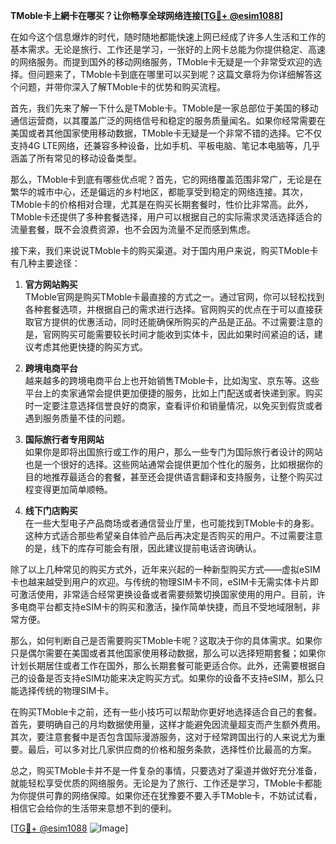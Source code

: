 **TMoble卡上網卡在哪买？让你畅享全球网络连接[[TG💪+ @esim1088](https://t.me/s/esim1088)]**

在如今这个信息爆炸的时代，随时随地都能快速上网已经成了许多人生活和工作的基本需求。无论是旅行、工作还是学习，一张好的上网卡总能为你提供稳定、高速的网络服务。而提到国外的移动网络服务，TMoble卡无疑是一个非常受欢迎的选择。但问题来了，TMoble卡到底在哪里可以买到呢？这篇文章将为你详细解答这个问题，并带你深入了解TMoble卡的优势和购买流程。

首先，我们先来了解一下什么是TMoble卡。TMoble是一家总部位于美国的移动通信运营商，以其覆盖广泛的网络信号和稳定的服务质量闻名。如果你经常需要在美国或者其他国家使用移动数据，TMoble卡无疑是一个非常不错的选择。它不仅支持4G LTE网络，还兼容多种设备，比如手机、平板电脑、笔记本电脑等，几乎涵盖了所有常见的移动设备类型。

那么，TMoble卡到底有哪些优点呢？首先，它的网络覆盖范围非常广，无论是在繁华的城市中心，还是偏远的乡村地区，都能享受到稳定的网络连接。其次，TMoble卡的价格相对合理，尤其是在购买长期套餐时，性价比非常高。此外，TMoble卡还提供了多种套餐选择，用户可以根据自己的实际需求灵活选择适合的流量套餐，既不会浪费资源，也不会因为流量不足而感到焦虑。

接下来，我们来说说TMoble卡的购买渠道。对于国内用户来说，购买TMoble卡有几种主要途径：

1. **官方网站购买**  
   TMoble官网是购买TMoble卡最直接的方式之一。通过官网，你可以轻松找到各种套餐选项，并根据自己的需求进行选择。官网购买的优点在于可以直接获取官方提供的优惠活动，同时还能确保所购买的产品是正品。不过需要注意的是，官网购买可能需要较长时间才能收到实体卡，因此如果时间紧迫的话，建议考虑其他更快捷的购买方式。

2. **跨境电商平台**  
   越来越多的跨境电商平台上也开始销售TMoble卡，比如淘宝、京东等。这些平台上的卖家通常会提供更加便捷的服务，比如上门配送或者快递到家。购买时一定要注意选择信誉良好的商家，查看评价和销量情况，以免买到假货或者遇到服务质量不佳的问题。

3. **国际旅行者专用网站**  
   如果你是即将出国旅行或工作的用户，那么一些专门为国际旅行者设计的网站也是一个很好的选择。这些网站通常会提供更加个性化的服务，比如根据你的目的地推荐最适合的套餐，甚至还会提供语言翻译和支持服务，让整个购买过程变得更加简单顺畅。

4. **线下门店购买**  
   在一些大型电子产品商场或者通信营业厅里，也可能找到TMoble卡的身影。这种方式适合那些希望亲自体验产品后再决定是否购买的用户。不过需要注意的是，线下的库存可能会有限，因此建议提前电话咨询确认。

除了以上几种常见的购买方式外，近年来兴起的一种新型购买方式——虚拟eSIM卡也越来越受到用户的欢迎。与传统的物理SIM卡不同，eSIM卡无需实体卡片即可激活使用，非常适合经常更换设备或者需要频繁切换国家使用的用户。目前，许多电商平台都支持eSIM卡的购买和激活，操作简单快捷，而且不受地域限制，非常方便。

那么，如何判断自己是否需要购买TMoble卡呢？这取决于你的具体需求。如果你只是偶尔需要在美国或者其他国家使用移动数据，那么可以选择短期套餐；如果你计划长期居住或者工作在国外，那么长期套餐可能更适合你。此外，还需要根据自己的设备是否支持eSIM功能来决定购买方式。如果你的设备不支持eSIM，那么只能选择传统的物理SIM卡。

在购买TMoble卡之前，还有一些小技巧可以帮助你更好地选择适合自己的套餐。首先，要明确自己的月均数据使用量，这样才能避免因流量超支而产生额外费用。其次，要注意套餐中是否包含国际漫游服务，这对于经常跨国出行的人来说尤为重要。最后，可以多对比几家供应商的价格和服务条款，选择性价比最高的方案。

总之，购买TMoble卡并不是一件复杂的事情，只要选对了渠道并做好充分准备，就能轻松享受优质的网络服务。无论是为了旅行、工作还是学习，TMoble卡都能为你提供可靠的网络保障。如果你还在犹豫要不要入手TMoble卡，不妨试试看，相信它会给你的生活带来意想不到的便利。

[[TG💪+ @esim1088](https://t.me/s/esim1088) ![Image](https://i.postimg.cc/4NQfJmqS/Snipaste-2025-05-13-00-14-12.png)]